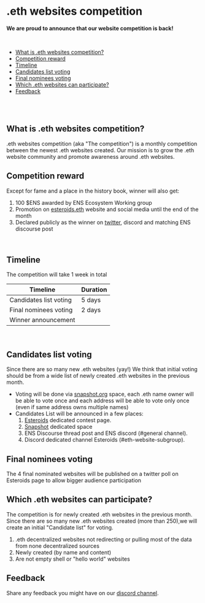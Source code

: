 # .eth websites competition

**We are proud to announce that our website competition is back!**

<br />


* [What is .eth websites competition?](#what-is-eth-websites-competition)
* [Competition reward](#competition-reward)
* [Timeline](#timeline)
* [Candidates list voting](#candidates-list-voting)
* [Final nominees voting](#final-nominees-voting)
* [Which .eth websites can participate?](#which-eth-websites-can-participate)
* [Feedback](#feedback)

<br />
<br />

## What is .eth websites competition?
.eth websites competition (aka "The competition") is a monthly competition between the newest .eth websites created.
Our mission is to grow the .eth website community and promote awareness around .eth websites.



## Competition reward
Except for fame and a place in the history book, winner will also get:
1. 100 $ENS awarded by ENS Ecosystem Working group
2. Promotion on [esteroids.eth](https://esteroids.eth.limo) website and social media until the end of the month
3. Declared publicly as the winner on [twitter](https://twitter.com/e_steroids), discord and matching ENS discourse post
 
    
<br />

## Timeline

The competition will take 1 week in total

| Timeline | Duration  | 
|---|---|
| Candidates list voting | 5 days   | 
| Final nominees voting  | 2 days  |  
| Winner announcement  |   |  

<br />

## Candidates list voting
Since there are so many new .eth websites (yay!) We think that initial voting should be from a wide list of newly created .eth websites in the previous month.

* Voting will be done via [snapshot.org](https://snapshot.org/#/) space, each .eth name owner will be able to vote once and each address will be able to vote only once (even if same address owns multiple names)
* Candidates List will be announced in a few places: 
    1. [Esteroids](https://esteroids.eth.limo) dedicated contest page.
    2. [Snapshot](https://snapshot.org/#/) dedicated space 
    3. ENS Discourse thread post and ENS discord (#general channel).
    4. Discord dedicated channel Esteroids (#eth-website-subgroup).


## Final nominees voting 
The 4 final nominated websites will be published on a twitter poll on Esteroids page to allow bigger audience participation



## Which .eth websites can participate?
The competition is for newly created .eth websites in the previous month.
Since there are so many new .eth websites created (more than 250),we will create an initial "Candidate list" for voting.


1. .eth decentralized websites not redirecting or pulling most of the data from none decentralized sources
2. Newly created (by name and content)
3. Are not empty shell or "hello world" websites


## Feedback
Share any feedback you might have on our [discord channel](https://discord.gg/9c2EWzjFzY).
